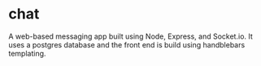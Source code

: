 # chat
A web-based messaging app built using Node, Express, and Socket.io. It uses a postgres database and the front end is build using handblebars templating. 

